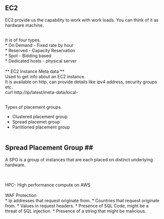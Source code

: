 ## EC2
EC2 provide us the capability to work with work loads. You can think of it as hardware machine. <br>

<br>
It is of four types. <br>
  * On Demand - Fixed rate by hour <br>
  * Reserved - Capacity Reservation <br>
  * Spot - Bidding based <br>
  * Dedicated hosts - physical server <br>

<br>
** EC2 Instance Meta data ** <br>
Used to get info about an EC2 instance. <br>
It is available on http, can provide details like ipv4 address, security groups etc. <br>
curl http://ip/latest/meta-data/local-<metrics you want> <br>
 
 <br>
 
 Types of placement groups. <br>
  * Clustered placement group <br>
  * Spread placemet group <br>
  * Partitioned placement group <br> <br>
 
 
 ## Spread Placement Group ## <br>
 A SPG is a group of instances  that are each placed on distinct underlying hardware. <br> <br>
 
 <br>
 HPC- High performance compute on AWS <br>
 
 
 <br>
 WAF Protection <br>
 * Ip addresses that request originate from.
 * Countries that request originate from.
 * Values in request headers.
 * Presence of SQL Code, might be a threat of SQL injection.
 * Presence of a string that might be malicious.


 

 
